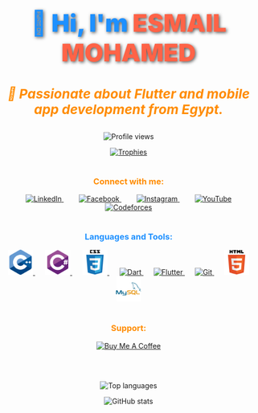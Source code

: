 <div align="center">

  <h1 style="font-size: 48px; font-weight: 900; color: #1E90FF; text-shadow: 2px 2px 6px #555;">
    👋 Hi, I'm <span style="color:#FF6347;">ESMAIL MOHAMED</span>
  </h1>
  
  <h3 style="font-size: 26px; font-weight: 700; margin-bottom: 30px; color: #FF8C00; font-style: italic;">
    🚀 Passionate about Flutter and mobile app development from Egypt.
  </h3>

  <p>
    <img src="https://komarev.com/ghpvc/?username=esmail1234&label=Profile%20views&color=0e75b6&style=flat" alt="Profile views" />
  </p>
  
  <p>
    <a href="https://github.com/ryo-ma/github-profile-trophy" target="_blank" rel="noreferrer">
      <img src="https://github-profile-trophy.vercel.app/?username=esmail1234" alt="Trophies" />
    </a>
  </p>

  <h3 style="color:#FF8C00; margin-top: 40px;">Connect with me:</h3>
  <p>
    <a href="https://linkedin.com/in/esmail-mohamed-a57905282" target="_blank" rel="noreferrer" style="margin: 0 15px;">
      <img src="https://raw.githubusercontent.com/rahuldkjain/github-profile-readme-generator/master/src/images/icons/Social/linked-in-alt.svg" alt="LinkedIn" width="40" />
    </a>
    <a href="https://facebook.com/esmail.mohamed.888363" target="_blank" rel="noreferrer" style="margin: 0 15px;">
      <img src="https://raw.githubusercontent.com/rahuldkjain/github-profile-readme-generator/master/src/images/icons/Social/facebook.svg" alt="Facebook" width="40" />
    </a>
    <a href="https://instagram.com/esmail_ff123" target="_blank" rel="noreferrer" style="margin: 0 15px;">
      <img src="https://raw.githubusercontent.com/rahuldkjain/github-profile-readme-generator/master/src/images/icons/Social/instagram.svg" alt="Instagram" width="40" />
    </a>
    <a href="https://www.youtube.com/@esmailmohamed1233" target="_blank" rel="noreferrer" style="margin: 0 15px;">
      <img src="https://raw.githubusercontent.com/rahuldkjain/github-profile-readme-generator/master/src/images/icons/Social/youtube.svg" alt="YouTube" width="40" />
    </a>
    <a href="https://codeforces.com/profile/esmail-mohamed" target="_blank" rel="noreferrer" style="margin: 0 15px;">
      <img src="https://raw.githubusercontent.com/rahuldkjain/github-profile-readme-generator/master/src/images/icons/Social/codeforces.svg" alt="Codeforces" width="40" />
    </a>
  </p>

  <h3 style="color:#1E90FF; margin-top: 40px;">Languages and Tools:</h3>
  <p>
    <a href="https://www.w3schools.com/cpp/" target="_blank" rel="noreferrer" style="margin: 0 10px;">
      <img src="https://raw.githubusercontent.com/devicons/devicon/master/icons/cplusplus/cplusplus-original.svg" alt="C++" width="50" />
    </a>
    <a href="https://www.w3schools.com/cs/" target="_blank" rel="noreferrer" style="margin: 0 10px;">
      <img src="https://raw.githubusercontent.com/devicons/devicon/master/icons/csharp/csharp-original.svg" alt="C#" width="50" />
    </a>
    <a href="https://www.w3schools.com/css/" target="_blank" rel="noreferrer" style="margin: 0 10px;">
      <img src="https://raw.githubusercontent.com/devicons/devicon/master/icons/css3/css3-original-wordmark.svg" alt="CSS3" width="50" />
    </a>
    <a href="https://dart.dev" target="_blank" rel="noreferrer" style="margin: 0 10px;">
      <img src="https://www.vectorlogo.zone/logos/dartlang/dartlang-icon.svg" alt="Dart" width="50" />
    </a>
    <a href="https://flutter.dev" target="_blank" rel="noreferrer" style="margin: 0 10px;">
      <img src="https://www.vectorlogo.zone/logos/flutterio/flutterio-icon.svg" alt="Flutter" width="50" />
    </a>
    <a href="https://git-scm.com/" target="_blank" rel="noreferrer" style="margin: 0 10px;">
      <img src="https://www.vectorlogo.zone/logos/git-scm/git-scm-icon.svg" alt="Git" width="50" />
    </a>
    <a href="https://www.w3.org/html/" target="_blank" rel="noreferrer" style="margin: 0 10px;">
      <img src="https://raw.githubusercontent.com/devicons/devicon/master/icons/html5/html5-original-wordmark.svg" alt="HTML5" width="50" />
    </a>
    <a href="https://www.mysql.com/" target="_blank" rel="noreferrer" style="margin: 0 10px;">
      <img src="https://raw.githubusercontent.com/devicons/devicon/master/icons/mysql/mysql-original-wordmark.svg" alt="MySQL" width="50" />
    </a>
  </p>

  <h3 style="color:#FF8C00; margin-top: 40px;">Support:</h3>
  <a href="https://www.buymeacoffee.com/esmail1234" target="_blank" rel="noreferrer">
    <img src="https://cdn.buymeacoffee.com/buttons/v2/default-yellow.png" height="50" width="210" alt="Buy Me A Coffee" />
  </a>

  <br><br>

  <p>
    <img src="https://github-readme-stats.vercel.app/api/top-langs?username=esmail1234&show_icons=true&locale=en&layout=compact" alt="Top languages" />
  </p>

  <p>
    <img src="https://github-readme-stats.vercel.app/api?username=esmail1234&show_icons=true&locale=en" alt="GitHub stats" />
  </p>

</div>
